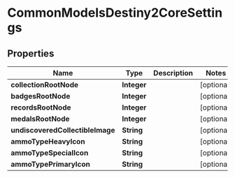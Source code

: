 
# CommonModelsDestiny2CoreSettings

## Properties
Name | Type | Description | Notes
------------ | ------------- | ------------- | -------------
**collectionRootNode** | **Integer** |  |  [optional]
**badgesRootNode** | **Integer** |  |  [optional]
**recordsRootNode** | **Integer** |  |  [optional]
**medalsRootNode** | **Integer** |  |  [optional]
**undiscoveredCollectibleImage** | **String** |  |  [optional]
**ammoTypeHeavyIcon** | **String** |  |  [optional]
**ammoTypeSpecialIcon** | **String** |  |  [optional]
**ammoTypePrimaryIcon** | **String** |  |  [optional]



